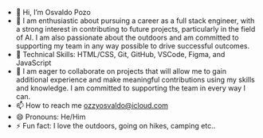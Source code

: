 - 👋 Hi, I’m Osvaldo Pozo
- 👀 I am enthusiastic about pursuing a career as a full stack engineer, with a strong interest in contributing to future projects, particularly in the field of AI. I am also passionate about the outdoors and am committed to supporting my team in any way possible to drive successful outcomes.
- 🌱 Technical Skills:  HTML/CSS, Git, GitHub, VSCode, Figma, and JavaScript
- 💞️ I am eager to collaborate on projects that will allow me to gain additional experience and make meaningful contributions using my skills and knowledge. I am committed to supporting the team in every way I can.
- 📫 How to reach me ozzyosvaldo@icloud.com
- 😄 Pronouns: He/Him
- ⚡ Fun fact: I love the outdoors, going on hikes, camping etc..

<!---
ozzyosvaldo/ozzyosvaldo is a ✨ special ✨ repository because its `README.md` (this file) appears on your GitHub profile.
You can click the Preview link to take a look at your changes.
--->
